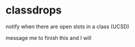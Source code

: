 # classdrops
 notify when there are open slots in a class (UCSD)
 
 message me to finish this and I will
